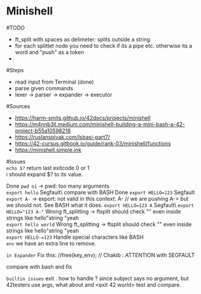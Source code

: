 # Minishell

#TODO
- ft_split with spaces as delimeter: splits outside a string
- for each splittet node you need to check if its a pipe etc. otherwise its a word and "push" as a token
- 

#Steps
- read input from Terminal (done)
- parse given commands 
- lexer -> parser -> expander -> executor 

#Sources
- https://harm-smits.github.io/42docs/projects/minishell
- https://m4nnb3ll.medium.com/minishell-building-a-mini-bash-a-42-project-b55a10598218
- https://ruslanspivak.com/lsbasi-part7/
- https://42-cursus.gitbook.io/guide/rank-03/minishell/functions
- https://minishell.simple.ink

#Issues\
```echo $?``` return last exitcode 0 or 1\
i should expand $? to its value.

Done ```pwd oi``` -> pwd: too many arguments \
```export hello``` Segfault\ compare with BASH
Done ```export HELLO=123``` Segfault\
```export A-``` -> export: not valid in this context: A- // we are pushing A-= but we should 	not. See BASH what it does.
```export HELLO=123 A``` Segfault\ 
```export HELLO="123 A-"``` Wrong ft_splitting -> ftsplit should check "" even inside strings  like hello"string "yeah\
```export hello world``` Wrong ft_splitting -> ftsplit should check "" even inside strings  like hello"string "yeah\
```export HELLO-=123``` Handle special characters like BASH\
```env``` we have an extra line to remove.

```in Expander``` Fix this: //free(key_env); // Chakib : ATTENTION with SEGFAULT



compare with bash and fix

`builtin issues`
exit . how to handle ? since subject says no argument, but 42testers use args, what about <exit hello> and <exit 42 world> test and compare.


